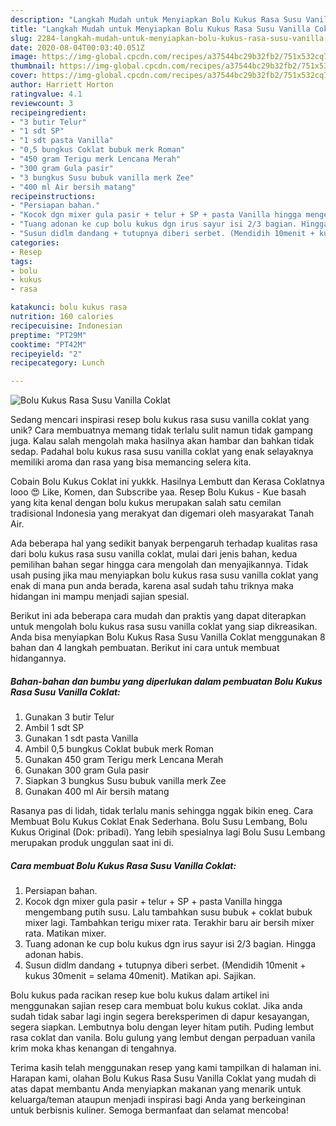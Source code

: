 ```yaml
---
description: "Langkah Mudah untuk Menyiapkan Bolu Kukus Rasa Susu Vanilla Coklat, Lezat Sekali"
title: "Langkah Mudah untuk Menyiapkan Bolu Kukus Rasa Susu Vanilla Coklat, Lezat Sekali"
slug: 2284-langkah-mudah-untuk-menyiapkan-bolu-kukus-rasa-susu-vanilla-coklat-lezat-sekali
date: 2020-08-04T00:03:40.051Z
image: https://img-global.cpcdn.com/recipes/a37544bc29b32fb2/751x532cq70/bolu-kukus-rasa-susu-vanilla-coklat-foto-resep-utama.jpg
thumbnail: https://img-global.cpcdn.com/recipes/a37544bc29b32fb2/751x532cq70/bolu-kukus-rasa-susu-vanilla-coklat-foto-resep-utama.jpg
cover: https://img-global.cpcdn.com/recipes/a37544bc29b32fb2/751x532cq70/bolu-kukus-rasa-susu-vanilla-coklat-foto-resep-utama.jpg
author: Harriett Horton
ratingvalue: 4.1
reviewcount: 3
recipeingredient:
- "3 butir Telur"
- "1 sdt SP"
- "1 sdt pasta Vanilla"
- "0,5 bungkus Coklat bubuk merk Roman"
- "450 gram Terigu merk Lencana Merah"
- "300 gram Gula pasir"
- "3 bungkus Susu bubuk vanilla merk Zee"
- "400 ml Air bersih matang"
recipeinstructions:
- "Persiapan bahan."
- "Kocok dgn mixer gula pasir + telur + SP + pasta Vanilla hingga mengembang putih susu. Lalu tambahkan susu bubuk + coklat bubuk mixer lagi. Tambahkan terigu mixer rata. Terakhir baru air bersih mixer rata. Matikan mixer."
- "Tuang adonan ke cup bolu kukus dgn irus sayur isi 2/3 bagian. Hingga adonan habis."
- "Susun didlm dandang + tutupnya diberi serbet. (Mendidih 10menit + kukus 30menit = selama 40menit). Matikan api. Sajikan."
categories:
- Resep
tags:
- bolu
- kukus
- rasa

katakunci: bolu kukus rasa 
nutrition: 160 calories
recipecuisine: Indonesian
preptime: "PT29M"
cooktime: "PT42M"
recipeyield: "2"
recipecategory: Lunch

---
```



![Bolu Kukus Rasa Susu Vanilla Coklat](https://img-global.cpcdn.com/recipes/a37544bc29b32fb2/751x532cq70/bolu-kukus-rasa-susu-vanilla-coklat-foto-resep-utama.jpg)

Sedang mencari inspirasi resep bolu kukus rasa susu vanilla coklat yang unik? Cara membuatnya memang tidak terlalu sulit namun tidak gampang juga. Kalau salah mengolah maka hasilnya akan hambar dan bahkan tidak sedap. Padahal bolu kukus rasa susu vanilla coklat yang enak selayaknya memiliki aroma dan rasa yang bisa memancing selera kita.

Cobain Bolu Kukus Coklat ini yukkk. Hasilnya Lembutt dan Kerasa Coklatnya looo 😍 Like, Komen, dan Subscribe yaa. Resep Bolu Kukus - Kue basah yang kita kenal dengan bolu kukus merupakan salah satu cemilan tradisional Indonesia yang merakyat dan digemari oleh masyarakat Tanah Air.

Ada beberapa hal yang sedikit banyak berpengaruh terhadap kualitas rasa dari bolu kukus rasa susu vanilla coklat, mulai dari jenis bahan, kedua pemilihan bahan segar hingga cara mengolah dan menyajikannya. Tidak usah pusing jika mau menyiapkan bolu kukus rasa susu vanilla coklat yang enak di mana pun anda berada, karena asal sudah tahu triknya maka hidangan ini mampu menjadi sajian spesial.


Berikut ini ada beberapa cara mudah dan praktis yang dapat diterapkan untuk mengolah bolu kukus rasa susu vanilla coklat yang siap dikreasikan. Anda bisa menyiapkan Bolu Kukus Rasa Susu Vanilla Coklat menggunakan 8 bahan dan 4 langkah pembuatan. Berikut ini cara untuk membuat hidangannya.

<!--inarticleads1-->

##### Bahan-bahan dan bumbu yang diperlukan dalam pembuatan Bolu Kukus Rasa Susu Vanilla Coklat:

1. Gunakan 3 butir Telur
1. Ambil 1 sdt SP
1. Gunakan 1 sdt pasta Vanilla
1. Ambil 0,5 bungkus Coklat bubuk merk Roman
1. Gunakan 450 gram Terigu merk Lencana Merah
1. Gunakan 300 gram Gula pasir
1. Siapkan 3 bungkus Susu bubuk vanilla merk Zee
1. Gunakan 400 ml Air bersih matang


Rasanya pas di lidah, tidak terlalu manis sehingga nggak bikin eneg. Cara Membuat Bolu Kukus Coklat Enak Sederhana. Bolu Susu Lembang, Bolu Kukus Original (Dok: pribadi). Yang lebih spesialnya lagi Bolu Susu Lembang merupakan produk unggulan saat ini di. 

<!--inarticleads2-->

##### Cara membuat Bolu Kukus Rasa Susu Vanilla Coklat:

1. Persiapan bahan.
1. Kocok dgn mixer gula pasir + telur + SP + pasta Vanilla hingga mengembang putih susu. Lalu tambahkan susu bubuk + coklat bubuk mixer lagi. Tambahkan terigu mixer rata. Terakhir baru air bersih mixer rata. Matikan mixer.
1. Tuang adonan ke cup bolu kukus dgn irus sayur isi 2/3 bagian. Hingga adonan habis.
1. Susun didlm dandang + tutupnya diberi serbet. (Mendidih 10menit + kukus 30menit = selama 40menit). Matikan api. Sajikan.


Bolu kukus pada racikan resep kue bolu kukus dalam artikel ini menggunakan sajian resep cara membuat bolu kukus coklat. Jika anda sudah tidak sabar lagi ingin segera bereksperimen di dapur kesayangan, segera siapkan. Lembutnya bolu dengan leyer hitam putih. Puding lembut rasa coklat dan vanila. Bolu gulung yang lembut dengan perpaduan vanila krim moka khas kenangan di tengahnya. 

Terima kasih telah menggunakan resep yang kami tampilkan di halaman ini. Harapan kami, olahan Bolu Kukus Rasa Susu Vanilla Coklat yang mudah di atas dapat membantu Anda menyiapkan makanan yang menarik untuk keluarga/teman ataupun menjadi inspirasi bagi Anda yang berkeinginan untuk berbisnis kuliner. Semoga bermanfaat dan selamat mencoba!
